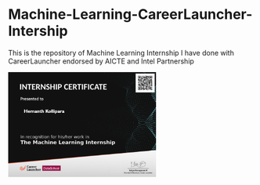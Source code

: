 # Machine-Learning-CareerLauncher-Intership
This is the repository of Machine Learning Internship I have done with CareerLauncher endorsed by AICTE and Intel Partnership


<img src='certificate/CL_ML_github.png' width=60% height=60%/>
